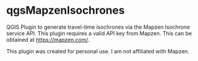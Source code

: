 # qgsMapzenIsochrones
QGIS Plugin to generate travel-time isochrones via the Mapzen Isochrone service API.  This plugin requires a valid API key from Mapzen.  This can be obtained at https://mapzen.com/.

This plugin was created for personal use.  I am not affiliated with Mapzen.
